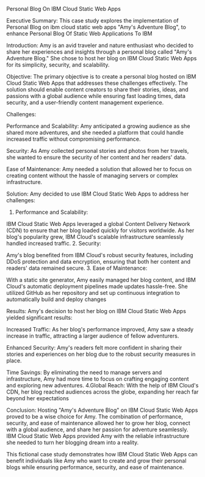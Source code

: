 

Personal Blog On IBM Cloud Static Web Apps

Executive Summary:
This case study explores the implementation of Personal Blog on ibm cloud static web apps "Amy's Adventure Blog", to enhance Personal Blog Of Static Web Applications To IBM


Introduction:
Amy is an avid traveler and nature enthusiast who decided to share her experiences and insights through a personal blog called "Amy's Adventure Blog." She chose to host her blog on IBM Cloud Static Web Apps for its simplicity, security, and scalability.

Objective:
The primary objective is to create a personal blog hosted on IBM Cloud Static Web Apps that addresses these challenges effectively. The solution should enable content creators to share their stories, ideas, and passions with a global audience while ensuring fast loading times, data security, and a user-friendly content management experience.

Challenges:

Performance and Scalability: Amy anticipated a growing audience as she shared more adventures, and she needed a platform that could handle increased traffic without compromising performance.

Security: As Amy collected personal stories and photos from her travels, she wanted to ensure the security of her content and her readers' data.

Ease of Maintenance: Amy needed a solution that allowed her to focus on creating content without the hassle of managing servers or complex infrastructure.

Solution:
Amy decided to use IBM Cloud Static Web Apps to address her challenges:

1. Performance and Scalability:

IBM Cloud Static Web Apps leveraged a global Content Delivery Network (CDN) to ensure that her blog loaded quickly for visitors worldwide.
As her blog's popularity grew, IBM Cloud's scalable infrastructure seamlessly handled increased traffic.
2. Security:

Amy's blog benefited from IBM Cloud's robust security features, including DDoS protection and data encryption, ensuring that both her content and readers' data remained secure.
3. Ease of Maintenance:

With a static site generator, Amy easily managed her blog content, and IBM Cloud's automatic deployment pipelines made updates hassle-free.
She utilized GitHub as her repository and set up continuous integration to automatically build and deploy changes

Results:
Amy's decision to host her blog on IBM Cloud Static Web Apps yielded significant results:

Increased Traffic: As her blog's performance improved, Amy saw a steady increase in traffic, attracting a larger audience of fellow adventurers.

Enhanced Security: Amy's readers felt more confident in sharing their stories and experiences on her blog due to the robust security measures in place.

Time Savings: By eliminating the need to manage servers and infrastructure, Amy had more time to focus on crafting engaging content and exploring new adventures.
4.Global Reach: With the help of IBM Cloud's CDN, her blog reached audiences across the globe, expanding her reach far beyond her expectations

Conclusion:
Hosting "Amy's Adventure Blog" on IBM Cloud Static Web Apps proved to be a wise choice for Amy. The combination of performance, security, and ease of maintenance allowed her to grow her blog, connect with a global audience, and share her passion for adventure seamlessly. IBM Cloud Static Web Apps provided Amy with the reliable infrastructure she needed to turn her blogging dream into a reality.

This fictional case study demonstrates how IBM Cloud Static Web Apps can benefit individuals like Amy who want to create and grow their personal blogs while ensuring performance, security, and ease of maintenance.
